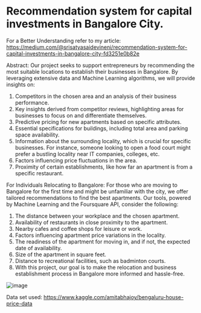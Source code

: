 # Recommendation system for capital investments in Bangalore City.
For a Better Understanding refer to my article:
https://medium.com/@srisatyasaidevineni/recommendation-system-for-capital-investments-in-bangalore-city-fd3251e0b82e

Abstract: 
Our project seeks to support entrepreneurs by recommending the most suitable locations to establish their businesses in Bangalore. By leveraging extensive data and Machine Learning algorithms, we will provide insights on:

1. Competitors in the chosen area and an analysis of their business performance.
2. Key insights derived from competitor reviews, highlighting areas for businesses to focus on and differentiate themselves.
3. Predictive pricing for new apartments based on specific attributes.
4. Essential specifications for buildings, including total area and parking space availability.
5. Information about the surrounding locality, which is crucial for specific businesses. For instance, someone looking to open a food court might prefer a bustling locality near IT companies, colleges, etc.
6. Factors influencing price fluctuations in the area.
7. Proximity of certain establishments, like how far an apartment is from a specific restaurant.

For Individuals Relocating to Bangalore:
For those who are moving to Bangalore for the first time and might be unfamiliar with the city, we offer tailored recommendations to find the best apartments. Our tools, powered by Machine Learning and the Foursquare API, consider the following:

1. The distance between your workplace and the chosen apartment.
2. Availability of restaurants in close proximity to the apartment.
3. Nearby cafes and coffee shops for leisure or work.
4. Factors influencing apartment price variations in the locality.
5. The readiness of the apartment for moving in, and if not, the expected date of availability.
6. Size of the apartment in square feet.
7. Distance to recreational facilities, such as badminton courts.
8. With this project, our goal is to make the relocation and business establishment process in Bangalore more informed and hassle-free.

![image](https://github.com/meghsat/Recommendation-system-for-capital-investments-in-Bangalore-City/assets/46103704/ecf13210-56ce-4ebb-b700-1992dca9552f)

Data set used: https://www.kaggle.com/amitabhajoy/bengaluru-house-price-data
